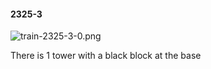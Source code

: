 #### 2325-3
![train-2325-3-0.png](https://github.com/lil-lab/nlvr/raw/master/nlvr/train/images/12/train-2325-3-0.png "train-2325-3-0.png")

There is 1 tower with a black block at the base